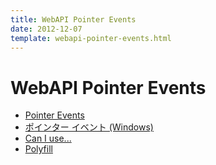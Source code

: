 ```yaml
---
title: WebAPI Pointer Events
date: 2012-12-07
template: webapi-pointer-events.html
---
```


WebAPI Pointer Events
=====================

- [Pointer Events](http://www.w3.org/TR/pointerevents/)
- [ポインター イベント (Windows)](https://msdn.microsoft.com/ja-jp/library/dn433244(v=vs.85).aspx)
- [Can I use...](http://caniuse.com/#feat=pointer)
- [Polyfill](https://github.com/jquery/PEP)

